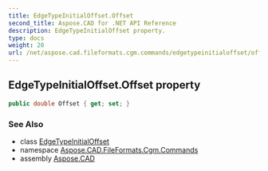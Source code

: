 ```yaml
---
title: EdgeTypeInitialOffset.Offset
second_title: Aspose.CAD for .NET API Reference
description: EdgeTypeInitialOffset property. 
type: docs
weight: 20
url: /net/aspose.cad.fileformats.cgm.commands/edgetypeinitialoffset/offset/
---
```

## EdgeTypeInitialOffset.Offset property

```csharp
public double Offset { get; set; }
```

### See Also

* class [EdgeTypeInitialOffset](../)
* namespace [Aspose.CAD.FileFormats.Cgm.Commands](../../edgetypeinitialoffset/)
* assembly [Aspose.CAD](../../../)


